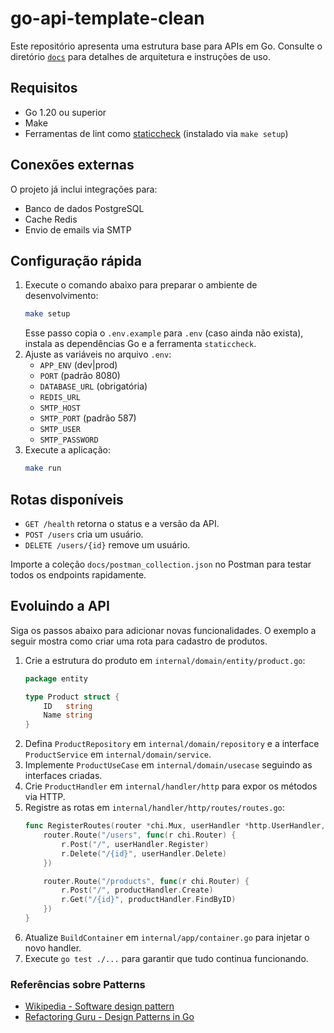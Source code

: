 # go-api-template-clean

Este repositório apresenta uma estrutura base para APIs em Go.
Consulte o diretório [`docs`](docs/README.md) para detalhes de arquitetura e instruções de uso.

## Requisitos

- Go 1.20 ou superior
- Make
- Ferramentas de lint como [staticcheck](https://staticcheck.io) (instalado via `make setup`)

## Conexões externas

O projeto já inclui integrações para:

- Banco de dados PostgreSQL
- Cache Redis
- Envio de emails via SMTP

## Configuração rápida

1. Execute o comando abaixo para preparar o ambiente de desenvolvimento:
   ```bash
   make setup
   ```
   Esse passo copia o `.env.example` para `.env` (caso ainda não exista), instala as dependências Go e a ferramenta `staticcheck`.
2. Ajuste as variáveis no arquivo `.env`:
   - `APP_ENV` (dev|prod)
   - `PORT` (padrão 8080)
   - `DATABASE_URL` (obrigatória)
   - `REDIS_URL`
   - `SMTP_HOST`
   - `SMTP_PORT` (padrão 587)
   - `SMTP_USER`
   - `SMTP_PASSWORD`
3. Execute a aplicação:
   ```bash
   make run
   ```

## Rotas disponíveis

- `GET /health` retorna o status e a versão da API.
- `POST /users` cria um usuário.
- `DELETE /users/{id}` remove um usuário.

Importe a coleção `docs/postman_collection.json` no Postman para testar todos os endpoints rapidamente.

## Evoluindo a API

Siga os passos abaixo para adicionar novas funcionalidades. O exemplo a seguir mostra como criar uma rota para cadastro de produtos.

1. Crie a estrutura do produto em `internal/domain/entity/product.go`:
   ```go
   package entity

   type Product struct {
       ID   string
       Name string
   }
   ```
2. Defina `ProductRepository` em `internal/domain/repository` e a interface `ProductService` em `internal/domain/service`.
3. Implemente `ProductUseCase` em `internal/domain/usecase` seguindo as interfaces criadas.
4. Crie `ProductHandler` em `internal/handler/http` para expor os métodos via HTTP.
5. Registre as rotas em `internal/handler/http/routes/routes.go`:
   ```go
   func RegisterRoutes(router *chi.Mux, userHandler *http.UserHandler, productHandler *http.ProductHandler) {
       router.Route("/users", func(r chi.Router) {
           r.Post("/", userHandler.Register)
           r.Delete("/{id}", userHandler.Delete)
       })

       router.Route("/products", func(r chi.Router) {
           r.Post("/", productHandler.Create)
           r.Get("/{id}", productHandler.FindByID)
       })
   }
   ```
6. Atualize `BuildContainer` em `internal/app/container.go` para injetar o novo handler.
7. Execute `go test ./...` para garantir que tudo continua funcionando.

### Referências sobre Patterns
- [Wikipedia - Software design pattern](https://en.wikipedia.org/wiki/Software_design_pattern)
- [Refactoring Guru - Design Patterns in Go](https://refactoring.guru/design-patterns/go)
